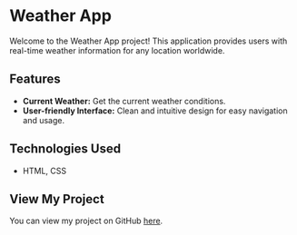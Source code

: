 # Weather App

Welcome to the Weather App project! This application provides users with real-time weather information for any location worldwide.

## Features

- **Current Weather:** Get the current weather conditions.
- **User-friendly Interface:** Clean and intuitive design for easy navigation and usage.

## Technologies Used

- HTML, CSS

## View My Project 

You can view my project on GitHub [here](https://tr45o.github.io/WhetherApp/).
